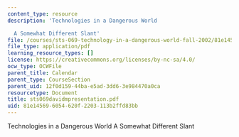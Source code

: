 ```yaml
---
content_type: resource
description: 'Technologies in a Dangerous World

  A Somewhat Different Slant'
file: /courses/sts-069-technology-in-a-dangerous-world-fall-2002/81e145696054620f2203113b2ffd83bb_sts069davidmpresentation.pdf
file_type: application/pdf
learning_resource_types: []
license: https://creativecommons.org/licenses/by-nc-sa/4.0/
ocw_type: OCWFile
parent_title: Calendar
parent_type: CourseSection
parent_uid: 12f0d159-44ba-e5ad-3dd6-3e984470a0ca
resourcetype: Document
title: sts069davidmpresentation.pdf
uid: 81e14569-6054-620f-2203-113b2ffd83bb
---
```

Technologies in a Dangerous World
A Somewhat Different Slant